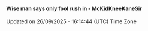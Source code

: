 #### Wise man says only fool rush in - McKidKneeKaneSir
Updated on 26/09/2025 - 16:14:44 (UTC) Time Zone
